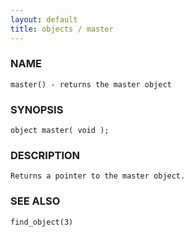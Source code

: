 ```yaml
---
layout: default
title: objects / master
---
```


### NAME

    master() - returns the master object

### SYNOPSIS

    object master( void );

### DESCRIPTION

    Returns a pointer to the master object.

### SEE ALSO

    find_object(3)
